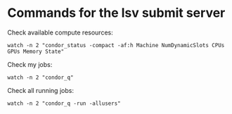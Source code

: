 # Commands for the lsv submit server

Check available compute resources:

````
watch -n 2 "condor_status -compact -af:h Machine NumDynamicSlots CPUs GPUs Memory State"
````

Check my jobs:

````
watch -n 2 "condor_q"
````

Check all running jobs:

````
watch -n 2 "condor_q -run -allusers"
````
